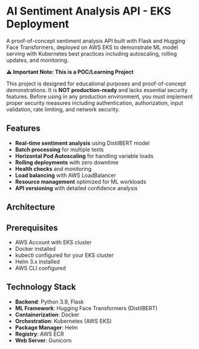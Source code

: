 # AI Sentiment Analysis API - EKS Deployment

A proof-of-concept sentiment analysis API built with Flask and Hugging Face Transformers, deployed on AWS EKS to demonstrate ML model serving with Kubernetes best practices including autoscaling, rolling updates, and monitoring.

**⚠️ Important Note: This is a POC/Learning Project**

This project is designed for educational purposes and proof-of-concept demonstrations. It is **NOT production-ready** and lacks essential security features. Before using in any production environment, you must implement proper security measures including authentication, authorization, input validation, rate limiting, and network security.

## Features

- **Real-time sentiment analysis** using DistilBERT model
- **Batch processing** for multiple texts
- **Horizontal Pod Autoscaling** for handling variable loads
- **Rolling deployments** with zero downtime
- **Health checks** and monitoring
- **Load balancing** with AWS LoadBalancer
- **Resource management** optimized for ML workloads
- **API versioning** with detailed confidence analysis

## Architecture



## Prerequisites

- AWS Account with EKS cluster
- Docker installed
- kubectl configured for your EKS cluster
- Helm 3.x installed
- AWS CLI configured

## Technology Stack

- **Backend**: Python 3.9, Flask
- **ML Framework**: Hugging Face Transformers (DistilBERT)
- **Containerization**: Docker
- **Orchestration**: Kubernetes (AWS EKS)
- **Package Manager**: Helm
- **Registry**: AWS ECR
- **Web Server**: Gunicorn

